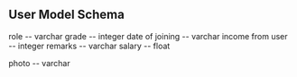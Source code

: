 ## User Model Schema

<!-- employee_id -- Number -- Auto Increment -->
<!-- name -- varchar -->
<!-- email -- varchar -->
<!-- password -- varchar -->
role -- varchar
grade -- integer
date of joining -- varchar
income from user -- integer
remarks -- varchar
salary -- float
<!-- first name -- varchar -->
<!-- last name -- varchar -->
<!-- phone number -- varchar -->
<!-- doornum -- varchar -->
<!-- street address -- varchar -->
<!-- area address (optional) -- varchar -->
<!-- city -- varchar -->
<!-- state -- varchar -->
photo -- varchar
<!-- date of birth -- varchar -->
<!-- created_at -- timestamp
updated_at -- timestamp -->